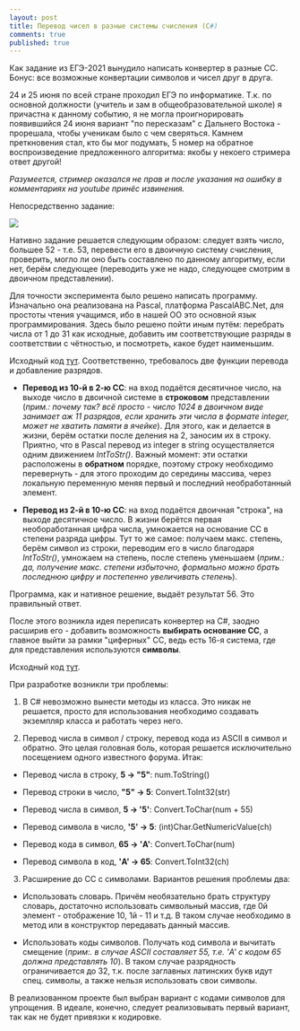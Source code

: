 ```yaml
---
layout: post
title: Перевод чисел в разные системы счисления (C#)
comments: true
published: true
---
```

Как задание из ЕГЭ-2021 вынудило написать конвертер в разные СС. 
Бонус: все возможные конвертации символов и чисел друг в друга.

24 и 25 июня по всей стране проходил ЕГЭ по информатике. Т.к. по основной должности (учитель и зам в общеобразовательной школе) я причастна к данному событию, я не могла проигнорировать появившийся 24 июня вариант "по пересказам" с Дальнего Востока - прорешала, чтобы ученикам было с чем сверяться. Камнем преткновения стал, кто бы мог подумать, 5 номер на обратное воспроизведение предложенного алгоритма: якобы у некоего стримера ответ другой! 

*Разумеется, стример оказался не прав и после указания на ошибку в комментариях на youtube принёс извинения.*

Непосредственно задание:

![]({{site.baseurl}}/images/ege5.png)

Нативно задание решается следующим образом: следует взять число, большее 52 - т.е. 53, перевести его в двоичную систему счисления, проверить, могло ли оно быть составлено по данному алгоритму, если нет, берём следующее (переводить уже не надо, следующее смотрим в двоичном представлении).

Для точности эксперимента было решено написать программу. Изначально она реализована на Pascal, платформа PascalABC.Net, для простоты чтения учащимся, ибо в нашей ОО это основной язык программирования. Здесь было решено пойти иным путём: перебрать числа от 1 до 31 как исходные, добавить им соответствующие разряды в соответствии с чётностью, и посмотреть, какое будет наименьшим.

Исходный код [тут](https://github.com/deadmadara/NumericalSystemConverter/blob/main/ege-example.pas). Соответственно, требовалось две функции перевода и добавление разрядов. 

* **Перевод из 10-й в 2-ю СС**: на вход подаётся десятичное число, на выходе число в двоичной системе в **строковом** представлении (*прим.: почему так? всё просто - число 1024 в двоичном виде занимает аж 11 разрядов, если хранить эти числа в формате integer, может не хватить памяти в ячейке*). Для этого, как и делается в жизни, берём остатки после деления на 2, заносим их в строку. Приятно, что в Pascal перевод из integer в string осуществляется одним движением *IntToStr()*. Важный момент: эти остатки расположены в **обратном** порядке, поэтому строку необходимо перевернуть - для этого проходим до середины массива, через локальную переменную меняя первый и последний необработанный элемент.

* **Перевод из 2-й в 10-ю СС**: на вход подаётся двоичная "строка", на выходе десятичное число. В жизни берётся первая необоработанная цифра числа, умножается на основание СС в степени разряда цифры. Тут то же самое: получаем макс. степень, берём символ из строки, переводим его в число благодаря *IntToStr()*, умножаем на степень, после степень уменьшаем (*прим.: да, получение макс. степени избыточно, формально можно брать последнюю цифру и постепенно увеличивать степень*). 

Программа, как и нативное решение, выдаёт результат 56. Это правильный ответ.

После этого возникла идея переписать конвертер на C#, заодно расширив его - добавить возможность **выбирать основание СС**, а главное выйти за рамки "циферных" СС, ведь есть 16-я система, где для представления используются **символы**.

Исходный код [тут](https://github.com/deadmadara/NumericalSystemConverter/blob/main/NumericalSystemHandler.cs).

При разработке возникли три проблемы:

1) В C# невозможно вынести методы из класса. Это никак не решается, просто для использования необходимо создавать экземпляр класса и работать через него. 

2) Перевод числа в символ / строку, перевод кода из ASCII в символ и обратно. Это целая головная боль, которая решается исключительно посещением одного известного форума. Итак:

* Перевод числа в строку, **5 -> "5"**: num.ToString()
 
* Перевод строки в число, **"5" -> 5**: Convert.ToInt32(str)

* Перевод числа в символ, **5 -> '5'**: Convert.ToChar(num + 55)

* Перевод символа в число, **'5' -> 5**: (int)Char.GetNumericValue(ch)

* Перевод кода в символ, **65 -> 'A'**: Convert.ToChar(num)

* Перевод символа в код, **'A' -> 65**: Convert.ToInt32(ch)

3) Расширение до СС с символами. Вариантов решения проблемы два:

* Использовать словарь. Причём необязательно брать структуру словарь, достаточно использовать символьный массив, где 0й элемент - отображение 10, 1й - 11 и т.д. В таком случае необходимо в метод или в конструктор передавать данный массив.

* Использовать коды символов. Получать код символа и вычитать смещение (*прим:. в случае ASCII составляет 55, т.е. 'A' с кодом 65 должна представлять 10*). В таком случае разрядность ограничивается до 32, т.к. после заглавных латинских букв идут спец. символы, а также нельзя использовать свои символы.

В реализованном проекте был выбран вариант с кодами символов для упрощения. В идеале, конечно, следует реализовывать первый вариант, так как не будет привязки к кодировке.


